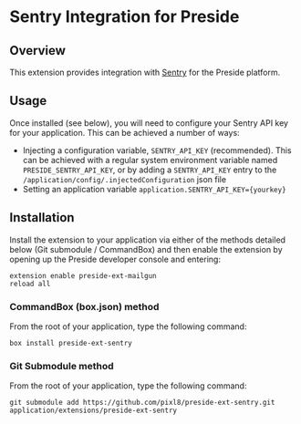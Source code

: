 # Sentry Integration for Preside

## Overview

This extension provides integration with [Sentry](https://sentry.io/) for the Preside platform.

## Usage

Once installed (see below), you will need to configure your Sentry API key for your application. This can be achieved a number of ways:

* Injecting a configuration variable, `SENTRY_API_KEY` (recommended). This can be achieved with a regular system environment variable named `PRESIDE_SENTRY_API_KEY`, or by adding a `SENTRY_API_KEY` entry to the `/application/config/.injectedConfiguration` json file
* Setting an application variable `application.SENTRY_API_KEY={yourkey}`

## Installation

Install the extension to your application via either of the methods detailed below (Git submodule / CommandBox) and then enable the extension by opening up the Preside developer console and entering:

```
extension enable preside-ext-mailgun
reload all
```

### CommandBox (box.json) method

From the root of your application, type the following command:

```
box install preside-ext-sentry
```

### Git Submodule method

From the root of your application, type the following command:

```
git submodule add https://github.com/pixl8/preside-ext-sentry.git application/extensions/preside-ext-sentry
```


